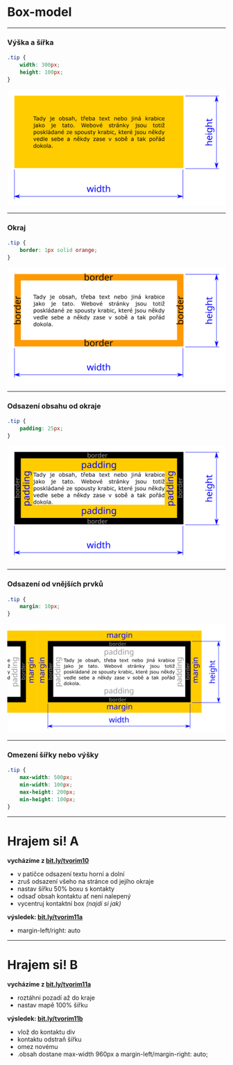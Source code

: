 <!-- .slide: data-state="c-slide-inter" -->

# Box-model

---

### Výška a šířka

```css
.tip { 
	width: 300px;
	height: 100px;
}
```
<!-- .element: class="c-text-md " contenteditable="true" -->

<img src="img/box-model-width-height.svg" style="border:0 none;box-shadow:none;">

---

### Okraj

```css
.tip { 
	border: 1px solid orange;
}
```
<!-- .element: class="c-text-md " contenteditable="true" -->

<img src="img/box-model-border.svg" style="border:0 none;box-shadow:none;">

---

### Odsazení obsahu od okraje

```css
.tip { 
	padding: 25px; 
}
```
<!-- .element: class="c-text-md " contenteditable="true" -->

<img src="img/box-model-padding.svg" style="border:0 none;box-shadow:none;">

---

### Odsazení od vnějších prvků

```css
.tip { 
	margin: 10px;
}
```
<!-- .element: class="c-text-md " contenteditable="true" -->

<img src="img/box-model-margin.svg" style="border:0 none;box-shadow:none;">

---

### Omezení šířky nebo výšky

```css
.tip { 
	max-width: 500px;
	min-width: 100px;
	max-height: 200px;
	min-height: 100px;
}
```
<!-- .element: class="c-text-md " contenteditable="true" -->

---

<!-- .slide: data-state="c-slide-task" -->

# Hrajem si! A

**vycházíme z [bit.ly/tvorim10](http://bit.ly/tvorim10)**

* v patičce odsazení textu horní a dolní
* zruš odsazení všeho na stránce od jejího okraje
* nastav šířku 50% boxu s kontakty
* odsaď obsah kontaktu ať není nalepený
* vycentruj kontaktní box _(najdi si jak)_

**výsledek: [bit.ly/tvorim11a](http://bit.ly/tvorim11a)** 
<!-- .element: class="c-text-xs" -->

>>>
* margin-left/right: auto

---

<!-- .slide: data-state="c-slide-task" -->

# Hrajem si! B

**vycházíme z [bit.ly/tvorim11a](http://bit.ly/tvorim11a)**

* roztáhni pozadí až do kraje
* nastav mapě 100% šířku

**výsledek: [bit.ly/tvorim11b](http://bit.ly/tvorim11b)** 
<!-- .element: class="c-text-xs" -->

>>>
* vlož do kontaktu div
* kontaktu odstraň šířku
* omez novému 
* .obsah dostane max-width 960px a margin-left/margin-right: auto;
 